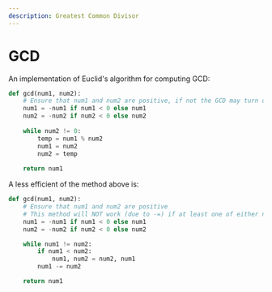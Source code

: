 ```yaml
---
description: Greatest Common Divisor
---
```


# GCD

An implementation of Euclid's algorithm for computing GCD:

```python
def gcd(num1, num2):
    # Ensure that num1 and num2 are positive, if not the GCD may turn out negative
    num1 = -num1 if num1 < 0 else num1
    num2 = -num2 if num2 < 0 else num2
    
    while num2 != 0:
        temp = num1 % num2
        num1 = num2
        num2 = temp
        
    return num1
```

A less efficient of the method above is:

```python
def gcd(num1, num2):
    # Ensure that num1 and num2 are positive
    # This method will NOT work (due to -=) if at least one of either nums is negative
    num1 = -num1 if num1 < 0 else num1
    num2 = -num2 if num2 < 0 else num2

    while num1 != num2:
        if num1 < num2:
            num1, num2 = num2, num1
        num1 -= num2

    return num1
```
